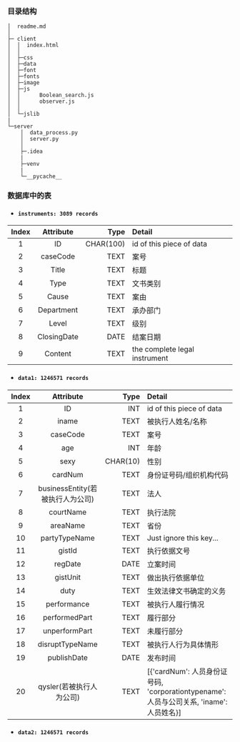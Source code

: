 ### 目录结构
```
│  readme.md
│  
├─ client
│  │  index.html
│  │  
│  ├─css
│  ├─data
│  ├─font
│  ├─fonts    
│  ├─image
│  ├─js
│  │      Boolean_search.js
│  │      observer.js
│  │     
│  └─jslib
|
└─server
    │  data_process.py
    │  server.py
    │  
    ├─.idea
    |
    ├─venv
    |
    └─__pycache__
```            


### 数据库中的表
- #### ```instruments: 3089 records```

|  Index    |  Attribute     |  Type         |   Detail   |
|  :---:    |  :-------:     |  ---:         |   :---     |
|1          | ID             |     CHAR(100) | id of this piece of data |
|2          | caseCode       |     TEXT      | 案号|
|3          | Title          |     TEXT      | 标题|
|4          | Type           |     TEXT      | 文书类别|
|5          | Cause          |     TEXT      | 案由|
|6          | Department     |     TEXT      | 承办部门|
|7          | Level          |     TEXT      | 级别|
|8          | ClosingDate    |     DATE      | 结案日期|
|9          | Content        |     TEXT      | the complete legal instrument|

- #### ```data1: 1246571 records```

|  Index    |  Attribute     |  Type         |   Detail   |
|  :---:    |  :-------:     |  ---:         |   :---     |
|1          | ID             |     INT       | id of this piece of data |
|2          | iname          |     TEXT      | 被执行人姓名/名称|
|3          | caseCode       |     TEXT      | 案号|
|4          | age            |     INT       | 年龄|
|5          | sexy           |     CHAR(10)  | 性别|
|6          | cardNum        |     TEXT      | 身份证号码/组织机构代码|
|7          | businessEntity(若被执行人为公司) |     TEXT      | 法人|
|8          | courtName      |     TEXT      | 执行法院|
|9          | areaName       |     TEXT      | 省份|
|10         | partyTypeName  |     TEXT      | Just ignore this key...|
|11         | gistId         |     TEXT      | 执行依据文号|
|12         | regDate        |     DATE      | 立案时间|
|13         | gistUnit       |     TEXT      | 做出执行依据单位|
|14         | duty           |     TEXT      | 生效法律文书确定的义务|
|15         | performance    |     TEXT      | 被执行人履行情况|
|16         | performedPart  |     TEXT      | 履行部分|
|17         | unperformPart  |     TEXT      | 未履行部分|
|18         | disruptTypeName|     TEXT      | 被执行人行为具体情形|
|19         | publishDate    |     DATE      | 发布时间|
|20         | qysler(若被执行人为公司)         |     TEXT      | [{'cardNum': 人员身份证号码, 'corporationtypename':人员与公司关系, 'iname': 人员姓名}] |

- #### ```data2: 1246571 records```





